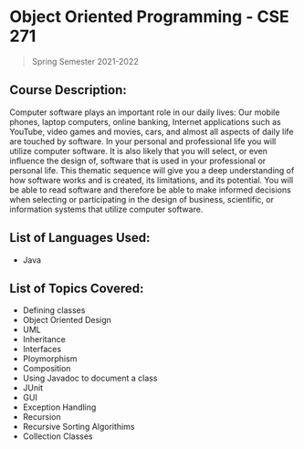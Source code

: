 # Object Oriented Programming - CSE 271
> Spring Semester 2021-2022


## Course Description:
Computer software plays an important role in our daily lives: Our mobile phones, laptop computers, online banking, Internet applications such as YouTube, video games and movies, cars, and almost all aspects of daily life are touched by software. In your personal and professional life you will utilize computer software. It is also likely that you will select, or even influence the design of, software that is used in your professional or personal life. This thematic sequence will give you a deep understanding of how software works and is created, its limitations, and its potential. You will be able to read software and therefore be able to make informed decisions when selecting or participating in the design of business, scientific, or information systems that utilize computer software.



## List of Languages Used:
- Java 

## List of Topics Covered:
- Defining classes
- Object Oriented Design
- UML
- Inheritance
- Interfaces
- Ploymorphism
- Composition
- Using Javadoc to document a class
- JUnit
- GUI
- Exception Handling
- Recursion
- Recursive Sorting Algorithims
- Collection Classes
